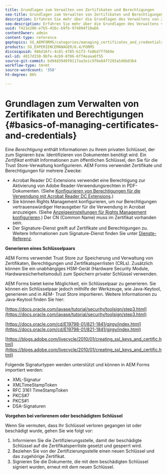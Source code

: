 ```yaml
---
title: Grundlagen zum Verwalten von Zertifikaten und Berechtigungen
seo-title: Grundlagen zum Verwalten von Zertifikaten und Berechtigungen
description: Erfahren Sie mehr über die Grundlagen des Verwaltens von Zertifikaten und Berechtigungen.
seo-description: Erfahren Sie mehr über die Grundlagen des Verwaltens von Zertifikaten und Berechtigungen.
uuid: f421e206-e7b5-416c-b9fb-974094f10a66
contentOwner: admin
content-type: reference
geptopics: SG_AEMFORMS/categories/managing_certificates_and_credentials
products: SG_EXPERIENCEMANAGER/6.4/FORMS
discoiquuid: 986d16fc-4c81-4785-b1f3-fe8bd7ff669e
exl-id: 4817d150-9bfe-4cb9-8f06-6ff4eaaa6f55
source-git-commit: bd94d3949f0117aa3e1c9f0e84f7293a5d6b03b4
workflow-type: tm+mt
source-wordcount: '358'
ht-degree: 86%

---
```


# Grundlagen zum Verwalten von Zertifikaten und Berechtigungen {#basics-of-managing-certificates-and-credentials}

Eine *Berechtigung* enthält Informationen zu Ihrem privaten Schlüssel, der zum Signieren bzw. Identifizieren von Dokumenten benötigt wird. Ein *Zertifikat* enthält Informationen zum öffentlichen Schlüssel, den Sie für die Trust Store-Verwaltung konfigurieren. AEM Forms verwendet Zertifikate und Berechtigungen für mehrere Zwecke:

* Acrobat Reader DC Extensions verwendet eine Berechtigung zur Aktivierung von Adobe Reader-Verwendungsrechten in PDF-Dokumenten. (Siehe [Konfigurieren von Berechtigungen für die Verwendung mit Acrobat Reader DC Extensions](/help/forms/using/admin-help/configuring-credentials-acrobat-reader-dc.md#configuring-credentials-for-use-with-acrobat-reader-dc-extensions).)
* Sie können Rights Management konfigurieren, um nur Berechtigungen vertrauenswürdiger Herausgeber für die Verwendung in Acrobat anzuzeigen. (Siehe [Anzeigeeinstellungen für Rights Management konfigurieren](/help/forms/using/admin-help/configuring-client-server-options.md#configure-document-security-display-settings).) Der CN (Common Name) muss im Zertifikat vorhanden sein.
* Der Signature-Dienst greift auf Zertifikate und Berechtigungen zu. Weitere Informationen zum Signature-Dienst finden Sie unter [Dienste-Referenz](https://www.adobe.com/go/learn_aemforms_services_63).

**Generieren eines Schlüsselpaars**

AEM Forms verwendet Trust Store zur Speicherung und Verwaltung von Zertifikaten, Berechtigungen und Zertifikatsperrlisten (CRLs). Zusätzlich können Sie ein unabhängiges HSM-Gerät (Hardware Security Module, Hardwaresicherheitsmodul) zum Speichern privater Schlüssel verwenden.

AEM Forms bietet keine Möglichkeit, ein Schlüsselpaar zu generieren. Sie können ein Schlüsselpaar jedoch mithilfe der Werkzeuge, wie Java-Keytool, generieren und in AEM- Trust Store importieren. Weitere Informationen zu Java-Keytool finden Sie hier:

[https://docs.oracle.com/javase/tutorial/security/toolsign/step3.html](https://docs.oracle.com/javase/tutorial/security/toolsign/step3.html)

[https://docs.oracle.com/cd/E19798-01/821-1841/gjrgy/index.html](https://docs.oracle.com/cd/E19798-01/821-1841/gjrgy/index.html)

[https://blogs.adobe.com/livecycle/2010/01/creating_ssl_keys_and_certific.html](https://blogs.adobe.com/livecycle/2010/01/creating_ssl_keys_and_certific.html)

Folgende Signaturtypen werden unterstützt und können in AEM Forms importiert werden:

* XML-Signatur
* XMLTimeStampToken
* RFC 3161 TimeStampToken
* PKCS#7
* PKCS#1
* DSA-Signaturen

**Vorgehen bei verlorenem oder beschädigtem Schlüssel**

Wenn Sie vermuten, dass Ihr Schlüssel verloren gegangen ist oder beschädigt wurde, gehen Sie wie folgt vor:

1. Informieren Sie die Zertifizierungsstelle, damit der beschädigte Schlüssel auf die Zertifikatsperrliste gesetzt und gesperrt wird.
1. Beziehen Sie von der Zertifizierungsstelle einen neuen Schlüssel und das zugehörige Zertifikat.
1. Signieren Sie die Dokumente, die mit dem beschädigten Schlüssel signiert wurden, erneut mit dem neuen Schlüssel.
